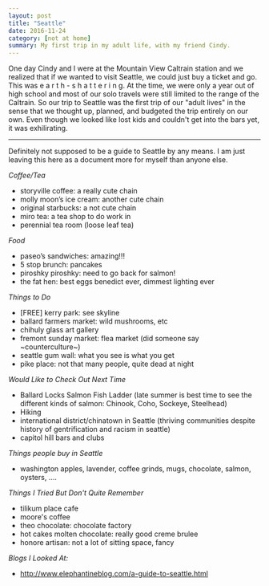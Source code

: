 ```yaml
---
layout: post
title: "Seattle"
date: 2016-11-24
category: [not at home]
summary: My first trip in my adult life, with my friend Cindy.
---
```


One day Cindy and I were at the Mountain View Caltrain station and we realized that if we wanted to visit Seattle, we could just buy a ticket and go. This was e a r t h - s h a t t e r i n g. At the time, we were only a year out of high school and most of our solo travels were still limited to the range of the Caltrain. So our trip to Seattle was the first trip of our "adult lives" in the sense that we thought up, planned, and budgeted the trip entirely on our own. Even though we looked like lost kids and couldn't get into the bars yet, it was exhilirating.

******

Definitely not supposed to be a guide to Seattle by any means. I am just leaving this here as a document more for myself than anyone else.

*Coffee/Tea*
* storyville coffee: a really cute chain
* molly moon’s ice cream: another cute chain
* original starbucks: a not cute chain
* miro tea: a tea shop to do work in
* perennial tea room (loose leaf tea)

*Food*
* paseo’s sandwiches: amazing!!!
* 5 stop brunch: pancakes
* piroshky piroshky: need to go back for salmon!
* the fat hen: best eggs benedict ever, dimmest lighting ever

*Things to Do*
* [FREE] kerry park: see skyline
* ballard farmers market: wild mushrooms, etc
* chihuly glass art gallery
* fremont sunday market: flea market (did someone say ~counterculture~)
* seattle gum wall: what you see is what you get
* pike place: not that many people, quite dead at night

*Would Like to Check Out Next Time*
* Ballard Locks Salmon Fish Ladder (late summer is best time to see the different kinds of salmon: Chinook, Coho, Sockeye, Steelhead)
* Hiking
* international district/chinatown in Seattle (thriving communities despite history of gentrification and racism in seattle)
* capitol hill bars and clubs

*Things people buy in Seattle*
* washington apples, lavender, coffee grinds, mugs, chocolate, salmon, oysters, ….

*Things I Tried But Don't Quite Remember*
* tilikum place cafe
* moore's coffee
* theo chocolate: chocolate factory
* hot cakes molten chocolate: really good creme brulee
* honore artisan: not a lot of sitting space, fancy

*Blogs I Looked At:*
* http://www.elephantineblog.com/a-guide-to-seattle.html
